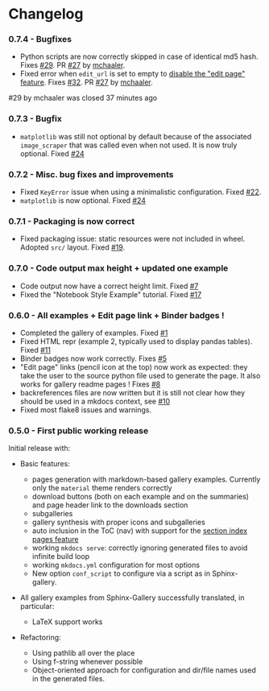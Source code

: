 # Changelog

### 0.7.4 - Bugfixes

 - Python scripts are now correctly skipped in case of identical md5 hash. Fixes [#29](https://github.com/smarie/mkdocs-gallery/issues/29). PR [#27](https://github.com/smarie/mkdocs-gallery/pull/27) by [mchaaler](https://github.com/mchaaler).
 - Fixed error when `edit_url` is set to empty to [disable the "edit page" feature](https://www.mkdocs.org/user-guide/configuration/#edit_uri). Fixes [#32](https://github.com/smarie/mkdocs-gallery/issues/32). PR [#27](https://github.com/smarie/mkdocs-gallery/pull/27) by [mchaaler](https://github.com/mchaaler).

#29 by mchaaler was closed 37 minutes ago 

### 0.7.3 - Bugfix

 - `matplotlib` was still not optional by default because of the associated `image_scraper` that was called even when not used. It is now truly optional. Fixed [#24](https://github.com/smarie/mkdocs-gallery/issues/24)

### 0.7.2 - Misc. bug fixes and improvements

 - Fixed `KeyError` issue when using a minimalistic configuration. Fixed [#22](https://github.com/smarie/mkdocs-gallery/issues/22).
 - `matplotlib` is now optional. Fixed [#24](https://github.com/smarie/mkdocs-gallery/issues/24)

### 0.7.1 - Packaging is now correct

 - Fixed packaging issue: static resources were not included in wheel. Adopted `src/` layout. Fixed [#19](https://github.com/smarie/mkdocs-gallery/issues/19).

### 0.7.0 - Code output max height + updated one example

 - Code output now have a correct height limit. Fixed [#7](https://github.com/smarie/mkdocs-gallery/issues/7)
 - Fixed the "Notebook Style Example" tutorial. Fixed [#17](https://github.com/smarie/mkdocs-gallery/issues/17)

### 0.6.0 - All examples + Edit page link + Binder badges !

 - Completed the gallery of examples. Fixed [#1](https://github.com/smarie/mkdocs-gallery/issues/1)
 - Fixed HTML repr (example 2, typically used to display pandas tables). Fixed [#11](https://github.com/smarie/mkdocs-gallery/issues/11)
 - Binder badges now work correctly. Fixes [#5](https://github.com/smarie/mkdocs-gallery/issues/5)
 - "Edit page" links (pencil icon at the top) now work as expected: they take the user to the source python file used to generate the page. It also works for gallery readme pages ! Fixes [#8](https://github.com/smarie/mkdocs-gallery/issues/8)
 - backreferences files are now written but it is still not clear how they should be used in a mkdocs context, see [#10](https://github.com/smarie/mkdocs-gallery/issues/10)
 - Fixed most flake8 issues and warnings.

### 0.5.0 - First public working release

Initial release with:

 - Basic features: 
   - pages generation with markdown-based gallery examples. Currently only the `material` theme renders correctly
   - download buttons (both on each example and on the summaries) and page header link to the downloads section
   - subgalleries
   - gallery synthesis with proper icons and subgalleries
   - auto inclusion in the ToC (nav) with support for the [section index pages feature](https://squidfunk.github.io/mkdocs-material/setup/setting-up-navigation/#section-index-pages)
   - working `mkdocs serve`: correctly ignoring generated files to avoid infinite build loop
   - working `mkdocs.yml` configuration for most options
   - New option `conf_script` to configure via a script as in Sphinx-gallery.

 - All gallery examples from Sphinx-Gallery successfully translated, in particular:
   - LaTeX support works

 - Refactoring:
   - Using pathlib all over the place
   - Using f-string whenever possible
   - Object-oriented approach for configuration and dir/file names used in the generated files.
